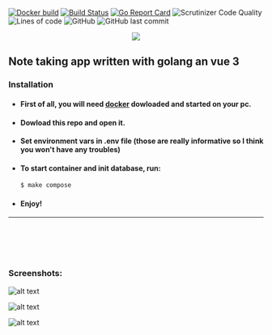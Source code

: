 [![Docker build](https://img.shields.io/github/actions/workflow/status/gavrylenkoIvan/gonotes/docker-image.yml?branch=master&label=docker%20build&logo=github)](https://github.com/gavrylenkoIvan/gonotes/actions?query=workflow)
[![Build Status](https://img.shields.io/github/actions/workflow/status/gavrylenkoIvan/gonotes/go.yml?branch=master&label=build&logo=github)](https://github.com/gavrylenkoIvan/gonotes/actions?query=workflow)
[![Go Report Card](https://goreportcard.com/badge/github.com/gavrylenkoIvan/gonotes)](https://goreportcard.com/report/github.com/gavrylenkoIvan/gonotes)
![Scrutinizer Code Quality](https://img.shields.io/scrutinizer/quality/g/gavrylenkoIvan/gonotes/master)
![Lines of code](https://img.shields.io/tokei/lines/github/gavrylenkoIvan/gonotes)
![GitHub](https://img.shields.io/github/license/gavrylenkoIvan/gonotes)
![GitHub last commit](https://img.shields.io/github/last-commit/gavrylenkoIvan/gonotes)

<p align="center">
  <img src="https://github.com/gavrylenkoIvan/gonotes/blob/master/images/logo.png" />
</p>

## Note taking app written with golang an vue 3

### Installation

* #### First of all, you will need [docker](https://www.docker.com) dowloaded and started on your pc.
* #### Dowload this repo and open it.
* #### Set environment vars in .env file (those are really informative so I think you won't have any troubles)
* #### To start container and init database, run: 
  ```sh
  $ make compose
  ```
* #### Enjoy!

---

<div style="margin-top: 100px;">
  
  ### Screenshots:

  ![alt text](https://github.com/gavrylenkoIvan/gonotes/blob/master/images/main-page.png)

  ![alt text](https://github.com/gavrylenkoIvan/gonotes/blob/master/images/add-note.png)

  ![alt text](https://github.com/gavrylenkoIvan/gonotes/blob/master/images/notes.png)
  
</div>
